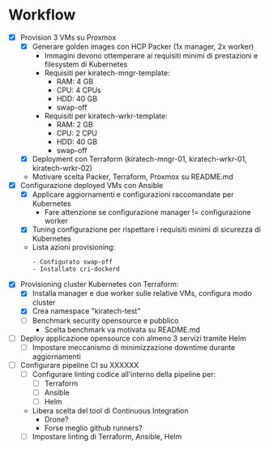 # Workflow

- [X] Provision 3 VMs su Proxmox
    - [X] Generare golden images con HCP Packer (1x manager, 2x worker)
        - Immagini devono ottemperare ai requisiti minimi di prestazioni e filesystem di Kubernetes
        - Requisiti per kiratech-mngr-template:
            - RAM: 4 GB
            - CPU: 4 CPUs
            - HDD: 40 GB
            - swap-off
        - Requisiti per kiratech-wrkr-template:
            - RAM: 2 GB
            - CPU: 2 CPU
            - HDD: 40 GB
            - swap-off
    - [X] Deployment con Terraform (kiratech-mngr-01, kiratech-wrkr-01, kiratech-wrkr-02)
    - Motivare scelta Packer, Terraform, Proxmox su README.md
- [X] Configurazione deployed VMs con Ansible
    - [X] Applicare aggiornamenti e configurazioni raccomandate per Kubernetes
        - Fare attenzione se configurazione manager != configurazione worker
    - [X] Tuning configurazione per rispettare i requisiti minimi di sicurezza di Kubernetes
    - Lista azioni provisioning:
        ```
        - Configurato swap-off
        - Installato cri-dockerd
        ```
- [X] Provisioning cluster Kubernetes con Terraform:
	- [X] Installa manager e due worker sulle relative VMs, configura modo cluster
	- [X] Crea namespace "kiratech-test"
	- [ ] Benchmark security opensource e pubblico
        - Scelta benchmark va motivata su README.md
- [ ] Deploy applicazione opensource con almeno 3 servizi tramite Helm
	- [ ] Impostare meccanismo di minimizzazione downtime durante aggiornamenti
- [ ] Configurare pipeline CI su XXXXXX
    - [ ] Configurare linting codice all'interno della pipeline per:
        - [ ] Terraform
        - [ ] Ansible
        - [ ] Helm
    - Libera scelta del tool di Continuous Integration 
        - Drone? 
        - Forse meglio github runners?
	- [ ] Impostare linting di Terraform, Ansible, Helm
